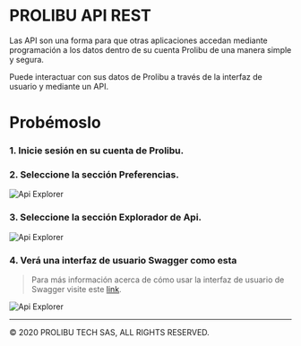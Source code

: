 PROLIBU API REST
======

Las API son una forma para que otras aplicaciones accedan mediante programación a los datos dentro de su cuenta Prolibu de una manera simple y segura. 

Puede interactuar con sus datos de Prolibu a través de la interfaz de usuario y mediante un API.


# Probémoslo

### 1. Inicie sesión en su cuenta de Prolibu. 
### 2. Seleccione la sección Preferencias. 
![Api Explorer](https://s3.amazonaws.com/cdn.prolibu.com/rest-api-doc-images/Home.png)
### 3. Seleccione la sección Explorador de Api. 
![Api Explorer](https://s3.amazonaws.com/cdn.prolibu.com/rest-api-doc-images/Preferences.png)

### 4. Verá una interfaz de usuario Swagger como esta 
> Para más información acerca de cómo usar la interfaz de usuario de Swagger visite este [link](https://petstore.swagger.io/#/).

![Api Explorer](https://s3.amazonaws.com/cdn.prolibu.com/rest-api-doc-images/Api-Explorer.png)




---------------
© 2020 PROLIBU TECH SAS, ALL RIGHTS RESERVED.
